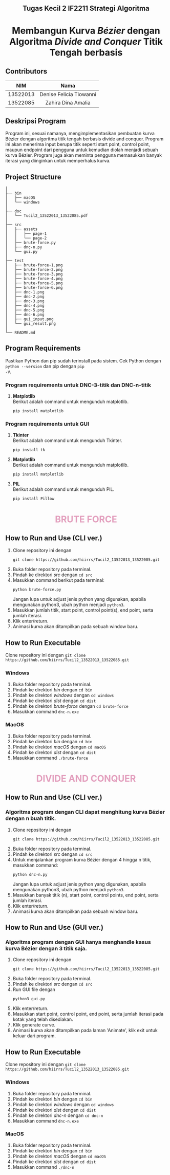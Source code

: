 <h2 align="center"> Tugas Kecil 2 IF2211 Strategi Algoritma </h2>
<h1 align="center">  Membangun Kurva <em> Bézier </em> dengan Algoritma <em> Divide and Conquer </em> Titik Tengah berbasis</h1>

## Contributors
|   NIM    |                  Nama                  |
| :------: | :------------------------------------: |
| 13522013 |        Denise Felicia Tiowanni         |
| 13522085 |          Zahira Dina Amalia            |


## Deskripsi Program
Program ini, sesuai namanya, mengimplementasikan pembuatan kurva Bézier dengan algoritma titik tengah berbasis divide and conquer. Program ini akan menerima input berupa titik seperti start point, control point, maupun endpoint dari pengguna untuk kemudian diolah menjadi sebuah kurva Bézier. Program juga akan meminta pengguna memasukkan banyak iterasi yang diinginkan untuk memperhalus kurva.

## Project Structure
```
│
├── bin
│   ├── macOS
│   └── windows
│
├── doc
│   └── Tucil2_13522013_13522085.pdf
│
├── src
│   ├── assets
│   │   ├── page-1
│   │   └── page-2
│   ├── brute-force.py
│   ├── dnc-n.py
│   └── gui.py
│
├── test
│   ├── brute-force-1.png
│   ├── brute-force-2.png
│   ├── brute-force-3.png
│   ├── brute-force-4.png
│   ├── brute-force-5.png
│   ├── brute-force-6.png
│   ├── dnc-1.png
│   ├── dnc-2.png
│   ├── dnc-3.png
│   ├── dnc-4.png
│   ├── dnc-5.png
│   ├── dnc-6.png
│   ├── gui_input.png
│   └── gui_result.png
│
└── README.md

```

## Program Requirements
Pastikan Python dan pip sudah terinstall pada sistem. Cek Python dengan <code>python --version</code> dan pip dengan <code>pip -V</code>.
### Program requirements untuk DNC-3-titik dan DNC-n-titik
1. <b> Matplotlib </b> <br>
    Berikut adalah command untuk mengunduh matplotlib.
    ```
    pip install matplotlib
    ```
### Program requirements untuk GUI
1. <b> Tkinter </b> <br>
    Berikut adalah command untuk mengunduh Tkinter.
    ```
    pip install tk
    ```
2. <b> Matplotlib </b> <br>
    Berikut adalah command untuk mengunduh matplotlib.
    ```
    pip install matplotlib
    ```
3. <b> PIL </b> <br>
    Berikut adalah command untuk mengunduh PIL.
    ```
    pip install Pillow
    ```

<h1 align="center"> <b> <span style="color:#E3A0BE">BRUTE FORCE </b> </h1>

## How to Run and Use (CLI ver.)
1. Clone repository ini dengan 
    ```
    git clone https://github.com/hiirrs/Tucil2_13522013_13522085.git
    ```
2. Buka folder repository pada terminal.
3. Pindah ke direktori *src* dengan `cd src`
4. Masukkan command berikut pada terminal:
    ```
    python brute-force.py
    ```
    Jangan lupa untuk adjust jenis python yang digunakan, apabila mengunakan python3, ubah python menjadi <code>python3</code>.
5. Masukkan jumlah titik, start point, control point(s), end point, serta jumlah iterasi.
6. Klik enter/return.
7. Animasi kurva akan ditampilkan pada sebuah window baru.

## How to Run Executable
Clone repository ini dengan 
    ```
    git clone https://github.com/hiirrs/Tucil2_13522013_13522085.git
    ```
### Windows
1. Buka folder repository pada terminal.
2. Pindah ke direktori *bin* dengan `cd bin`
3. Pindah ke direktori *windows* dengan `cd windows`
4. Pindah ke direktori *dist* dengan `cd dist`
5. Pindah ke direktori *brute-force* dengan `cd brute-force`
6. Masukkan command <code>dnc-n.exe</code>
### MacOS
1. Buka folder repository pada terminal.
2. Pindah ke direktori *bin* dengan `cd bin`
3. Pindah ke direktori *macOS* dengan `cd macOS`
4. Pindah ke direktori *dist* dengan `cd dist`
5. Masukkan command <code>./brute-force</code>


<h1 align="center"> <b> <span style="color:#E3A0BE">DIVIDE AND CONQUER </span> </b> </h1>

## How to Run and Use (CLI ver.)
### Algoritma program dengan CLI dapat menghitung kurva Bézier dengan n buah titik.
1. Clone repository ini dengan 
    ```
    git clone https://github.com/hiirrs/Tucil2_13522013_13522085.git
    ```
2. Buka folder repository pada terminal.
3. Pindah ke direktori *src* dengan `cd src`
4. Untuk menjalankan program kurva Bézier dengan 4 hingga n titik, masukkan command:
    ```
    python dnc-n.py
    ```
    Jangan lupa untuk adjust jenis python yang digunakan, apabila mengunakan python3, ubah python menjadi <code>python3</code>.
5. Masukkan banyak titik (n), start point, control points, end point, serta jumlah iterasi.
6. Klik enter/return.
7. Animasi kurva akan ditampilkan pada sebuah window baru.

## How to Run and Use (GUI ver.)
### Algoritma program dengan GUI hanya menghandle kasus kurva Bézier dengan 3 titik saja.
1. Clone repository ini dengan 
    ```
    git clone https://github.com/hiirrs/Tucil2_13522013_13522085.git
    ```
2. Buka folder repository pada terminal.
3. Pindah ke direktori *src* dengan `cd src`
4. Run GUI file dengan
    ```
    python3 gui.py
    ```
5. Klik enter/return.
6. Masukkan start point, control point, end point, serta jumlah iterasi pada kotak yang telah disediakan.
7. Klik generate curve.
8. Animasi kurva akan ditampilkan pada laman 'Animate', klik exit untuk keluar dari program.

## How to Run Executable
Clone repository ini dengan 
    ```
    git clone https://github.com/hiirrs/Tucil2_13522013_13522085.git
    ```
### Windows
1. Buka folder repository pada terminal.
2. Pindah ke direktori *bin* dengan `cd bin`
3. Pindah ke direktori *windows* dengan `cd windows`
4. Pindah ke direktori *dist* dengan `cd dist`
5. Pindah ke direktori *dnc-n* dengan `cd dnc-n`
6. Masukkan command <code>dnc-n.exe</code>
### MacOS
1. Buka folder repository pada terminal.
2. Pindah ke direktori *bin* dengan `cd bin`
3. Pindah ke direktori *macOS* dengan `cd macOS`
4. Pindah ke direktori *dist* dengan `cd dist`
5. Masukkan command <code>./dnc-n</code>
